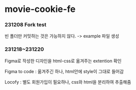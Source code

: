 # movie-cookie-fe

### 231208 Fork test

빈 폴더만 커밋하는 것은 가능하지 않다. -> example 파일 생성


### 231218~231220

Figma로 작성한 디자인을 html-css로 옮겨주는 extention 확인

Figma to code : 옮겨주긴 하나, html안에 style이 그대로 들어감

Locofy : 별도 회원가입이 필요하나, css와 html을 분리하여 추출해줌